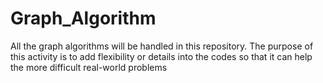 # Graph_Algorithm

All the graph algorithms will be handled in this repository. The purpose of this activity is to add flexibility or details into the codes so that it can help the more difficult real-world problems 
